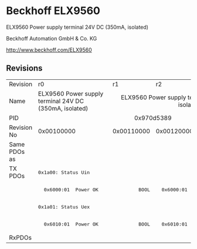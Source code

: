 # Beckhoff ELX9560

ELX9560 Power supply terminal 24V DC (350mA, isolated)

Beckhoff Automation GmbH & Co. KG

http://www.beckhoff.com/ELX9560

## Revisions
<table>
<tr >
<td>Revision</td>
<td>r0</td>
<td>r1</td>
<td>r2</td>
</tr>
<tr >
<td>Name</td>
<td>ELX9560 Power supply terminal 24V DC (350mA, isolated)</td>
<td colspan=2 align="center">ELX9560 Power supply terminal 24V DC (650mA, isolated)</td>
</tr>
<tr >
<td>PID</td>
<td colspan=3 align="center">0x970d5389</td>
</tr>
<tr >
<td>Revision No</td>
<td>0x00100000</td>
<td>0x00110000</td>
<td>0x00120000</td>
</tr>
<tr >
<td>Same PDOs as</td>
<td colspan=3 align="center"></td>
</tr>
<tr class="txpdo">
<td rowspan=4 valign=top>TX PDOs</td>
<td colspan=3 align="left"><pre>0x1a00: Status Uin</pre></td>
<td></td>
</tr>
<tr class="txpdo">
<td colspan=2 align="left"><pre>  0x6000:01  Power OK              BOOL</pre></td>
<td><pre>  0x6000:01  Uin OK                BOOL</pre></td>
</tr>
<tr class="txpdo">
<td colspan=3 align="left"><pre>0x1a01: Status Uex</pre></td>
</tr>
<tr class="txpdo">
<td colspan=2 align="left"><pre>  0x6010:01  Power OK              BOOL</pre></td>
<td><pre>  0x6010:01  Uex OK                BOOL</pre></td>
</tr>
<tr >
<td>RxPDOs</td>
<td colspan=3 align="left"></td>
</tr>
</table>
